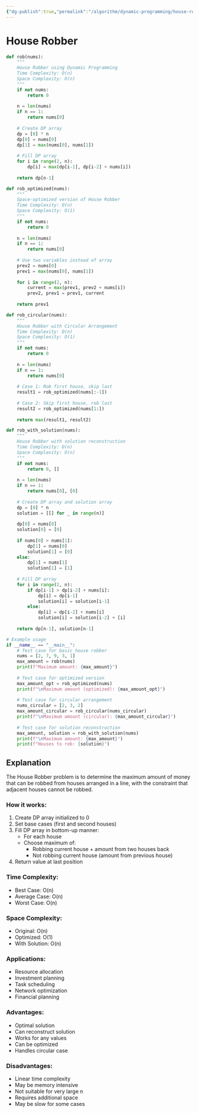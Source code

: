 ```yaml
---
{"dg-publish":true,"permalink":"/algorithm/dynamic-programming/house-robber/"}
---
```



# House Robber

```python
def rob(nums):
    """
    House Robber using Dynamic Programming
    Time Complexity: O(n)
    Space Complexity: O(n)
    """
    if not nums:
        return 0
    
    n = len(nums)
    if n == 1:
        return nums[0]
    
    # Create DP array
    dp = [0] * n
    dp[0] = nums[0]
    dp[1] = max(nums[0], nums[1])
    
    # Fill DP array
    for i in range(2, n):
        dp[i] = max(dp[i-1], dp[i-2] + nums[i])
    
    return dp[n-1]

def rob_optimized(nums):
    """
    Space-optimized version of House Robber
    Time Complexity: O(n)
    Space Complexity: O(1)
    """
    if not nums:
        return 0
    
    n = len(nums)
    if n == 1:
        return nums[0]
    
    # Use two variables instead of array
    prev2 = nums[0]
    prev1 = max(nums[0], nums[1])
    
    for i in range(2, n):
        current = max(prev1, prev2 + nums[i])
        prev2, prev1 = prev1, current
    
    return prev1

def rob_circular(nums):
    """
    House Robber with Circular Arrangement
    Time Complexity: O(n)
    Space Complexity: O(1)
    """
    if not nums:
        return 0
    
    n = len(nums)
    if n == 1:
        return nums[0]
    
    # Case 1: Rob first house, skip last
    result1 = rob_optimized(nums[:-1])
    
    # Case 2: Skip first house, rob last
    result2 = rob_optimized(nums[1:])
    
    return max(result1, result2)

def rob_with_solution(nums):
    """
    House Robber with solution reconstruction
    Time Complexity: O(n)
    Space Complexity: O(n)
    """
    if not nums:
        return 0, []
    
    n = len(nums)
    if n == 1:
        return nums[0], [0]
    
    # Create DP array and solution array
    dp = [0] * n
    solution = [[] for _ in range(n)]
    
    dp[0] = nums[0]
    solution[0] = [0]
    
    if nums[0] > nums[1]:
        dp[1] = nums[0]
        solution[1] = [0]
    else:
        dp[1] = nums[1]
        solution[1] = [1]
    
    # Fill DP array
    for i in range(2, n):
        if dp[i-1] > dp[i-2] + nums[i]:
            dp[i] = dp[i-1]
            solution[i] = solution[i-1]
        else:
            dp[i] = dp[i-2] + nums[i]
            solution[i] = solution[i-2] + [i]
    
    return dp[n-1], solution[n-1]

# Example usage
if __name__ == "__main__":
    # Test case for basic house robber
    nums = [2, 7, 9, 3, 1]
    max_amount = rob(nums)
    print(f"Maximum amount: {max_amount}")
    
    # Test case for optimized version
    max_amount_opt = rob_optimized(nums)
    print(f"\nMaximum amount (optimized): {max_amount_opt}")
    
    # Test case for circular arrangement
    nums_circular = [2, 3, 2]
    max_amount_circular = rob_circular(nums_circular)
    print(f"\nMaximum amount (circular): {max_amount_circular}")
    
    # Test case for solution reconstruction
    max_amount, solution = rob_with_solution(nums)
    print(f"\nMaximum amount: {max_amount}")
    print(f"Houses to rob: {solution}")
```

## Explanation
The House Robber problem is to determine the maximum amount of money that can be robbed from houses arranged in a line, with the constraint that adjacent houses cannot be robbed.

### How it works:
1. Create DP array initialized to 0
2. Set base cases (first and second houses)
3. Fill DP array in bottom-up manner:
   - For each house
   - Choose maximum of:
     - Robbing current house + amount from two houses back
     - Not robbing current house (amount from previous house)
4. Return value at last position

### Time Complexity:
- Best Case: O(n)
- Average Case: O(n)
- Worst Case: O(n)

### Space Complexity:
- Original: O(n)
- Optimized: O(1)
- With Solution: O(n)

### Applications:
- Resource allocation
- Investment planning
- Task scheduling
- Network optimization
- Financial planning

### Advantages:
- Optimal solution
- Can reconstruct solution
- Works for any values
- Can be optimized
- Handles circular case

### Disadvantages:
- Linear time complexity
- May be memory intensive
- Not suitable for very large n
- Requires additional space
- May be slow for some cases 